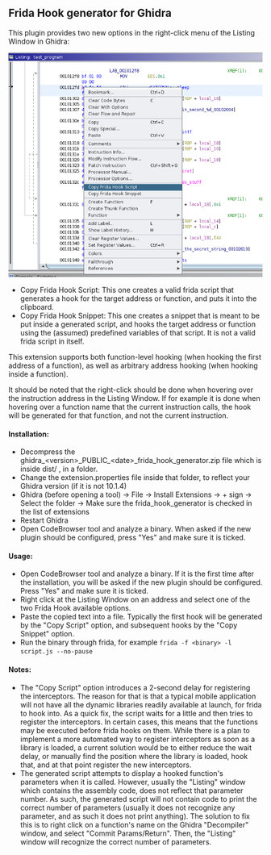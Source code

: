 ## Frida Hook generator for Ghidra



This plugin provides two new options in the right-click menu of the Listing Window in Ghidra:

![Hook-demo](images/Hook_demo.png)



- Copy Frida Hook Script: This one creates a valid frida script that generates a hook for the target address or function, and puts it into the clipboard. 
- Copy Frida Hook Snippet: This one creates a snippet that is meant to be put inside a generated script, and hooks the target address or function using the (assumed) predefined variables of that script. It is not a valid frida script in itself.

This extension supports both function-level hooking (when hooking the first address of a function), as well as arbitrary address hooking (when hooking inside a function).

It should be noted that the right-click should be done when hovering over the instruction address in the Listing Window. If for example it is done when hovering over a function name that the current instruction calls, the hook will be generated for that function, and not the current instruction.



#### Installation:

- Decompress the ghidra\_\<version\>\_PUBLIC\_\<date\>_frida_hook_generator.zip file which is inside dist/ , in a folder.
- Change the extension.properties file inside that folder, to reflect your Ghidra version (if it is not 10.1.4)
- Ghidra (before opening a tool) -> File -> Install Extensions -> + sign -> Select the folder -> Make sure the frida_hook_generator is checked in the list of extensions
- Restart Ghidra
- Open CodeBrowser tool and analyze a binary. When asked if the new plugin should be configured, press "Yes" and make sure it is ticked. 



#### Usage:

- Open CodeBrowser tool and analyze a binary. If it is the first time after the installation, you will be asked if the new plugin should be configured. Press "Yes" and make sure it is ticked. 
- Right click at the Listing Window on an address and select one of the two Frida Hook available options.
- Paste the copied text into a file. Typically the first hook will be generated by the "Copy Script" option, and subsequent hooks by the "Copy Snippet" option.
- Run the binary through frida, for example `frida -f <binary> -l script.js --no-pause` 



#### Notes:

- The "Copy Script" option introduces a 2-second delay for registering the interceptors. The reason for that is that a typical mobile application will not have all the dynamic libraries readily available at launch, for frida to hook into. As a quick fix, the script waits for a little and then tries to register the interceptors.  In certain cases, this means that the functions may be executed before frida hooks on them. While there is a plan to implement a more automated way to register interceptors as soon as a library is loaded, a current solution would be to either reduce the wait delay, or manually find the position where the library is loaded, hook that, and at that point register the new interceptors.
- The generated script attempts to display a hooked function's parameters when it is called. However, usually the "Listing" window which contains the assembly code, does not reflect that parameter number. As such, the generated script will not contain code to print the correct number of parameters (usually it does not recognize any parameter, and as such it does not print anything). The solution to fix this is to right click on a function's name on the Ghidra "Decompiler" window, and select "Commit Params/Return". Then, the "Listing" window will recognize the correct number of parameters.
